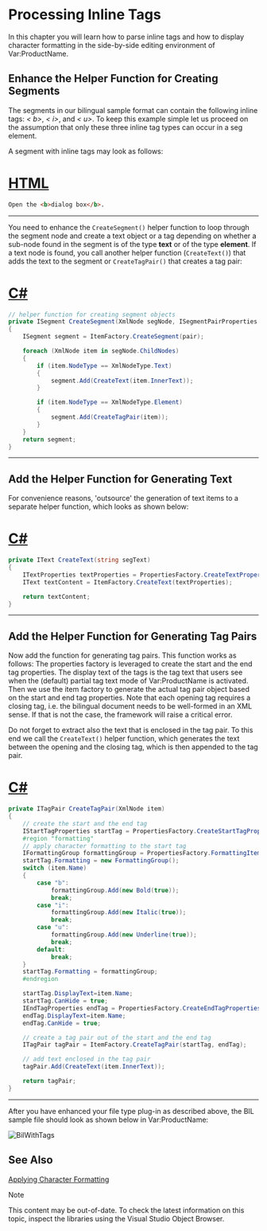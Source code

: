 Processing Inline Tags
===

In this chapter you will learn how to parse inline tags and how to display character formatting in the side-by-side editing environment of Var:ProductName.

Enhance the Helper Function for Creating Segments
--

The segments in our bilingual sample format can contain the following inline tags: *< b>*, *< i>*, and *< u>*. To keep this example simple let us proceed on the assumption that only these three inline tag types can occur in a seg element.

A segment with inline tags may look as follows:

# [HTML](#tab/tabid-1)
```html
Open the <b>dialog box</b>.
```
***

You need to enhance the ```CreateSegment()``` helper function to loop through the segment node and create a text object or a tag depending on whether a sub-node found in the segment is of the type **text** or of the type **element**. If a text node is found, you call another helper function (```CreateText()```) that adds the text to the segment or ```CreateTagPair()``` that creates a tag pair:

# [C#](#tab/tabid-2)
```cs
// helper function for creating segment objects
private ISegment CreateSegment(XmlNode segNode, ISegmentPairProperties pair)
{
    ISegment segment = ItemFactory.CreateSegment(pair);

    foreach (XmlNode item in segNode.ChildNodes)
    {
        if (item.NodeType == XmlNodeType.Text)
        {
            segment.Add(CreateText(item.InnerText));
        }

        if (item.NodeType == XmlNodeType.Element)
        {
            segment.Add(CreateTagPair(item));
        }
    }
    return segment;
}
```
***

Add the Helper Function for Generating Text
--

For convenience reasons, 'outsource' the generation of text items to a separate helper function, which looks as shown below:

# [C#](#tab/tabid-3)
```cs
private IText CreateText(string segText)
{
    ITextProperties textProperties = PropertiesFactory.CreateTextProperties(segText);
    IText textContent = ItemFactory.CreateText(textProperties);

    return textContent;
}
```
***

Add the Helper Function for Generating Tag Pairs
--

Now add the function for generating tag pairs. This function works as follows: The properties factory is leveraged to create the start and the end tag properties. The display text of the tags is the tag text that users see when the (default) partial tag text mode of Var:ProductName is activated. Then we use the item factory to generate the actual tag pair object based on the start and end tag properties. Note that each opening tag requires a closing tag, i.e. the bilingual document needs to be well-formed in an XML sense. If that is not the case, the framework will raise a critical error.

Do not forget to extract also the text that is enclosed in the tag pair. To this end we call the ```CreateText()``` helper function, which generates the text between the opening and the closing tag, which is then appended to the tag pair.

# [C#](#tab/tabid-4)
```cs
private ITagPair CreateTagPair(XmlNode item)
{
    // create the start and the end tag
    IStartTagProperties startTag = PropertiesFactory.CreateStartTagProperties(item.Name);
    #region "formatting"
    // apply character formatting to the start tag
    IFormattingGroup formattingGroup = PropertiesFactory.FormattingItemFactory.CreateFormatting();
    startTag.Formatting = new FormattingGroup();
    switch (item.Name)
    {
        case "b":
            formattingGroup.Add(new Bold(true));
            break;
        case "i":
            formattingGroup.Add(new Italic(true));
            break;
        case "u":
            formattingGroup.Add(new Underline(true));
            break;
        default:
            break;
    }
    startTag.Formatting = formattingGroup;
    #endregion

    startTag.DisplayText=item.Name;
    startTag.CanHide = true;
    IEndTagProperties endTag = PropertiesFactory.CreateEndTagProperties(item.Name);
    endTag.DisplayText=item.Name;
    endTag.CanHide = true;

    // create a tag pair out of the start and the end tag
    ITagPair tagPair = ItemFactory.CreateTagPair(startTag, endTag);

    // add text enclosed in the tag pair
    tagPair.Add(CreateText(item.InnerText));

    return tagPair;
}
```
***

After you have enhanced your file type plug-in as described above, the BIL sample file should look as shown below in Var:ProductName:

![BilWithTags](images/BilWithTags.jpg)

See Also
--



[Applying Character Formatting](applying_character_formatting.md)

>[!NOTE]
>
> This content may be out-of-date. To check the latest information on this topic, inspect the libraries using the Visual Studio Object Browser.
